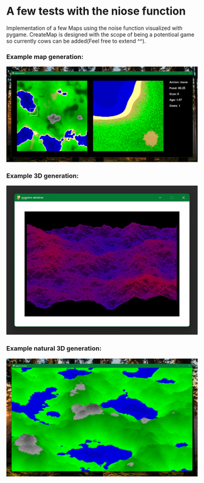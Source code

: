 # A few tests with the niose function

Implementation of a few Maps using the noise function visualized with pygame.
CreateMap is designed with the scope of being a potentioal game so currently cows can be added(Feel free to extend ^^).

### Example map generation:

![Preview Map](https://raw.githubusercontent.com/Skilsu/PygameMap/master/data/ExampleMap.png)

### Example 3D generation:

![Preview 3D Map](https://raw.githubusercontent.com/Skilsu/PygameMap/master/data/Example3D.png)

### Example natural 3D generation:

![Preview 3D Map Natural](https://raw.githubusercontent.com/Skilsu/PygameMap/master/data/Example3DNatural.png)
